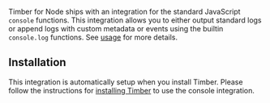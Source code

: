 Timber for Node ships with an integration for the standard JavaScript `console` functions. This integration allows you to either output standard logs or append logs with custom metadata or events using the builtin `console.log` functions. See [usage](../../usage) for more details.

## Installation

This integration is automatically setup when you install Timber. Please follow the instructions for [installing Timber](../installation) to use the console integration.
